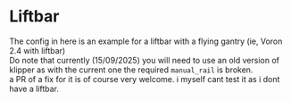# Liftbar

The config in here is an example for a liftbar with a flying gantry (ie, Voron 2.4 with liftbar)  
Do note that currently (15/09/2025) you will need to use an old version of klipper as with the current one the required `manual_rail` is broken.  
a PR of a fix for it is of course very welcome. i myself cant test it as i dont have a liftbar.

